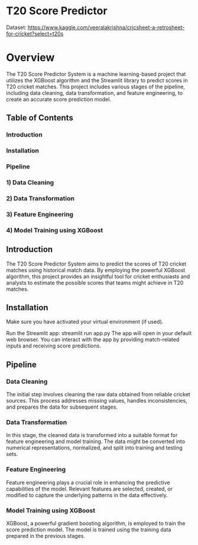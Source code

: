 # **T20 Score Predictor**
Dataset: https://www.kaggle.com/veeralakrishna/cricsheet-a-retrosheet-for-cricket?select=t20s

# **Overview**
The T20 Score Predictor System is a machine learning-based project that utilizes the XGBoost algorithm and the Streamlit library to predict scores in T20 cricket matches. This project includes various stages of the pipeline, including data cleaning, data transformation, and feature engineering, to create an accurate score prediction model.

## Table of Contents
### Introduction
### Installation
### Pipeline
###    1) Data Cleaning
###    2) Data Transformation
###    3) Feature Engineering
###    4) Model Training using XGBoost
## Introduction
The T20 Score Predictor System aims to predict the scores of T20 cricket matches using historical match data. By employing the powerful XGBoost algorithm, this project provides an insightful tool for cricket enthusiasts and analysts to estimate the possible scores that teams might achieve in T20 matches.

## Installation
Make sure you have activated your virtual environment (if used).

Run the Streamlit app:
streamlit run app.py
The app will open in your default web browser. You can interact with the app by providing match-related inputs and receiving score predictions.
## Pipeline
### Data Cleaning
The initial step involves cleaning the raw data obtained from reliable cricket sources. This process addresses missing values, handles inconsistencies, and prepares the data for subsequent stages.

### Data Transformation
In this stage, the cleaned data is transformed into a suitable format for feature engineering and model training. The data might be converted into numerical representations, normalized, and split into training and testing sets.

### Feature Engineering
Feature engineering plays a crucial role in enhancing the predictive capabilities of the model. Relevant features are selected, created, or modified to capture the underlying patterns in the data effectively.

### Model Training using XGBoost
XGBoost, a powerful gradient boosting algorithm, is employed to train the score prediction model. The model is trained using the training data prepared in the previous stages.

